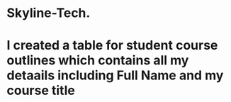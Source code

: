 # Skyline-Tech.
# I created a table for student course outlines which contains all my detaails including Full Name and my course title
